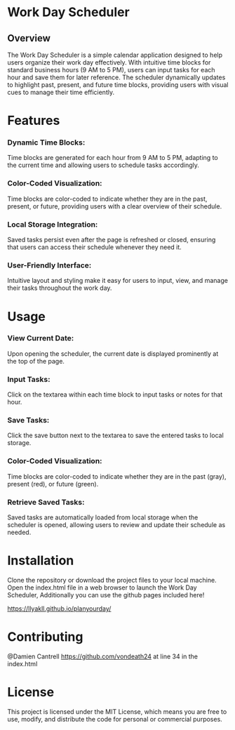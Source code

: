 # Work Day Scheduler
## Overview
The Work Day Scheduler is a simple calendar application designed to help users organize their work day effectively. With intuitive time blocks for standard business hours (9 AM to 5 PM), users can input tasks for each hour and save them for later reference. The scheduler dynamically updates to highlight past, present, and future time blocks, providing users with visual cues to manage their time efficiently.

# Features
### Dynamic Time Blocks: 
  Time blocks are generated for each hour from 9 AM to 5 PM, adapting to the current time and allowing users to schedule tasks accordingly.
  
### Color-Coded Visualization: 
  Time blocks are color-coded to indicate whether they are in the past, present, or future, providing users with a clear overview of their schedule.
  
### Local Storage Integration: 
  Saved tasks persist even after the page is refreshed or closed, ensuring that users can access their schedule whenever they need it.
  
### User-Friendly Interface: 
  Intuitive layout and styling make it easy for users to input, view, and manage their tasks throughout the work day.
  
# Usage

### View Current Date: 
  Upon opening the scheduler, the current date is displayed prominently at the top of the page.
  
### Input Tasks: 
Click on the textarea within each time block to input tasks or notes for that hour.

### Save Tasks: 
Click the save button next to the textarea to save the entered tasks to local storage.

### Color-Coded Visualization: 
  Time blocks are color-coded to indicate whether they are in the past (gray), present (red), or future (green).
### Retrieve Saved Tasks: 
  Saved tasks are automatically loaded from local storage when the scheduler is opened, allowing users to review and update their schedule as needed.
  
# Installation
  Clone the repository or download the project files to your local machine.
Open the index.html file in a web browser to launch the Work Day Scheduler, Additionally you can use the github pages included here!

https://llyakll.github.io/planyourday/


# Contributing
@Damien Cantrell
https://github.com/vondeath24 
at line 34 in the index.html


# License
This project is licensed under the MIT License, which means you are free to use, modify, and distribute the code for personal or commercial purposes.

